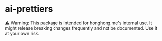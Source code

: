 # ai-prettiers

⚠️ Warning: This package is intended for honghong.me's internal use. It might release breaking changes frequently and not be documented. Use it at your own risk.
